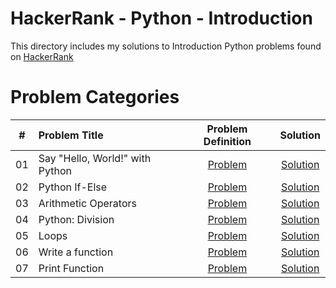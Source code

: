 # HackerRank - Python - Introduction

This directory includes my solutions to Introduction Python problems found on [HackerRank](https://www.hackerrank.com/domains/python?filters%5Bsubdomains%5D%5B%5D=py-introduction)

# Problem Categories

| # | Problem Title | Problem Definition | Solution |
| - | :------- | :------: | :-------: |
| 01 | Say "Hello, World!" with Python | [Problem](https://www.hackerrank.com/challenges/py-hello-world) | [Solution](https://github.com/krailis/hackerrank-solutions/blob/master/Python/Introduction/hello_world.py) |
| 02 | Python If-Else | [Problem](https://www.hackerrank.com/challenges/py-if-else) | [Solution](https://github.com/krailis/hackerrank-solutions/blob/master/Python/Introduction/python_if-else.py) |
| 03 | Arithmetic Operators | [Problem](https://www.hackerrank.com/challenges/python-arithmetic-operators) | [Solution](https://github.com/krailis/hackerrank-solutions/blob/master/Python/Introduction/arithmetic_operators.py) |
| 04 | Python: Division | [Problem](https://www.hackerrank.com/challenges/python-division) | [Solution](https://github.com/krailis/hackerrank-solutions/blob/master/Python/Introduction/python_division.py) |
| 05 | Loops | [Problem](https://www.hackerrank.com/challenges/python-loops) | [Solution](https://github.com/krailis/hackerrank-solutions/blob/master/Python/Introduction/loops.py) |
| 06 | Write a function | [Problem](https://www.hackerrank.com/challenges/write-a-function) | [Solution](https://github.com/krailis/hackerrank-solutions/blob/master/Python/Introduction/write_a_function.py) |
| 07 | Print Function | [Problem](https://www.hackerrank.com/challenges/python-print) | [Solution](https://github.com/krailis/hackerrank-solutions/blob/master/Python/Introduction/print_function.py) |

